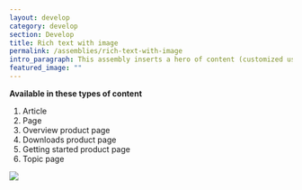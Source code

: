 ```yaml
---
layout: develop
category: develop
section: Develop
title: Rich text with image
permalink: /assemblies/rich-text-with-image
intro_paragraph: This assembly inserts a hero of content (customized using a WYSIWYG) and an image that can be linked to an external URL. A background image or svg can be added. A title can also be added outside the WYSIWYG.
featured_image: ""
---
```

**Available in these types of content**

1. Article
2. Page
3. Overview product page
4. Downloads product page
5. Getting started product page
6. Topic page

![](/design-manual/assets/uploads/rich-text-with-image-example.png)